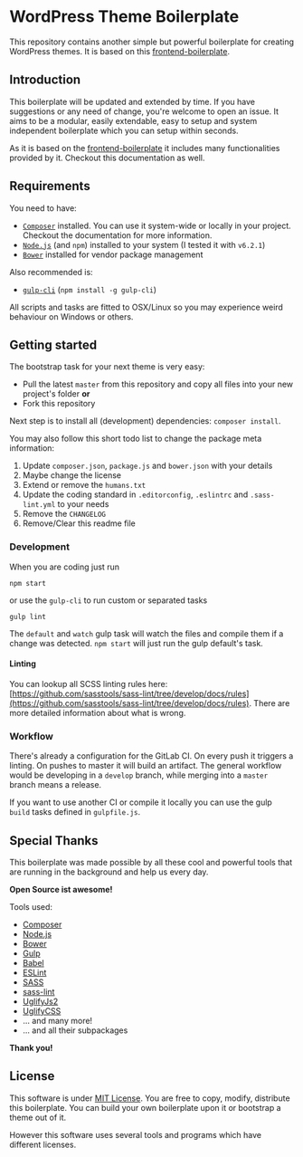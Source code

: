 # WordPress Theme Boilerplate
This repository contains another simple but powerful boilerplate for creating WordPress themes. 
It is based on this [frontend-boilerplate](https://gitlab.com/jdoubleu/frontend-boilerplate). 

## Introduction
This boilerplate will be updated and extended by time. If you have suggestions or any need of change, you're welcome to open an issue.
It aims to be a modular, easily extendable, easy to setup and system independent boilerplate which you can setup within seconds.

As it is based on the [frontend-boilerplate](https://gitlab.com/jdoubleu/frontend-boilerplate) it includes many functionalities provided by it.
Checkout this documentation as well.

## Requirements
You need to have:
* [`Composer`](https://getcomposer.org/) installed. You can use it system-wide or locally in your project. Checkout the documentation for more information.
* [`Node.js`](https://nodejs.org/) (and `npm`) installed to your system (I tested it with `v6.2.1`)
* [`Bower`](https://bower.io/) installed for vendor package management

Also recommended is:
* [`gulp-cli`](https://www.npmjs.com/package/gulp-cli) (`npm install -g gulp-cli`)
  
All scripts and tasks are fitted to OSX/Linux so you may experience weird behaviour on Windows or others.

## Getting started
The bootstrap task for your next theme is very easy:
* Pull the latest `master` from this repository and copy all files into your new project's folder **or**
* Fork this repository

Next step is to install all (development) dependencies: `composer install`.

You may also follow this short todo list to change the package meta information:
1. Update `composer.json`, `package.js` and `bower.json` with your details
2. Maybe change the license
3. Extend or remove the `humans.txt`
4. Update the coding standard in `.editorconfig`, `.eslintrc` and `.sass-lint.yml` to your needs
5. Remove the `CHANGELOG`
6. Remove/Clear this readme file

### Development
When you are coding just run
```
npm start
```
or use the `gulp-cli` to run custom or separated tasks
```
gulp lint
```

The `default` and `watch` gulp task will watch the files and compile them if a change was detected. 
`npm start` will just run the gulp default's task.

#### Linting
You can lookup all SCSS linting rules here: [https://github.com/sasstools/sass-lint/tree/develop/docs/rules](https://github.com/sasstools/sass-lint/tree/develop/docs/rules).
There are more detailed information about what is wrong.

### Workflow
There's already a configuration for the GitLab CI. On every push it triggers a linting.
On pushes to master it will build an artifact. The general workflow would be developing in a `develop` branch, 
while merging into a `master` branch means a release.

If you want to use another CI or compile it locally you can use the gulp `build` tasks defined in `gulpfile.js`.

## Special Thanks
This boilerplate was made possible by all these cool and powerful tools that are running in 
the background and help us every day.
 
**Open Source ist awesome!**

Tools used:
* [Composer](https://getcomposer.org/)
* [Node.js](https://nodejs.org/)
* [Bower](https://bower.io/)
* [Gulp](http://gulpjs.com/)
* [Babel](https://babeljs.io/)
* [ESLint](http://eslint.org/)
* [SASS](http://sass-lang.com/)
* [sass-lint](https://github.com/sasstools/sass-lint)
* [UglifyJs2](https://github.com/mishoo/UglifyJS2)
* [UglifyCSS](https://github.com/fmarcia/UglifyCSS)
* ... and many more!
* ... and all their subpackages

**Thank you!**

## License
This software is under [MIT License](LICENSE). You are free to copy, modify, distribute this boilerplate.
You can build your own boilerplate upon it or bootstrap a theme out of it.

However this software uses several tools and programs which have different licenses. 